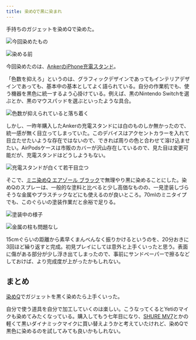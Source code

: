 ```yaml
---
title: 染めQで黒に染まれ
---
```

手持ちのガジェットを染めQで染めた。

![](https://lh5.googleusercontent.com/7aKkeOGO3UK-DXOLC5LAw830My4soBnRzIJlkKNTn0G0uCvJCyvWFJTGJpOEzhpfEwqqZq2_YGiSfKaDy5_Id7CthvZfWElBJm1hDppa8JQhzNCilMBzrkLgWML8cLYkCfsYFcuAukNOqy9jL9xg-Lj8IajvWW_8SOoCODdjSyZIPcwAaQ-SxZjgxJfl "今回染めたもの")

![](https://lh5.googleusercontent.com/YfWg7hmomSy6ULm5i_Mt94pOcnQh12zilQOnmM3mbl-obVjpo0KUU8zxAJcRbDYM_iObMf5sKHwFIbAmYQHBx84pF5rAzHCPCwGiOUfQOPXBzsHbJuBmwQww3QOHe9XCh5weulJUMO59j8xYtz9XxLUs18jUy-_vUZUJ1Gk80J-aMyw_ac3OimOphOb2 "染める前")

今回染めたのは、[AnkerのiPhone充電スタンド](https://r7kamura.com/articles/2021-09-06-anker-iphone-stand)。

「色数を抑えろ」というのは、グラフィックデザインであってもインテリアデザインであっても、基本中の基本としてよく語られている。自分の作業机でも、使う機器を黒色に統一するよう心掛けている。例えば、黒のNintendo Switchを選ぶとか、黒のマウスパッドを選ぶといったような具合。

![](https://lh4.googleusercontent.com/rIT3jb67a4_PyaYMXlYMVVr3rwkZ_IJxkZ-LbG5QOA_MyYhG74fgmQDY2HDA_ElgV8h_ndzOYKf6u2-DJ0Uz9JEj3AvE4dscfiVeTcuoQSX3LpUjLiZvJ7dKrnSk3x8R7EGE1JUx8McGymndGwMyw04E56gjBqHktWAyvnif14UmEK4XI4Ecgl4pSSg2 "色数が抑えられていると落ち着く")

しかし、一昨年購入したAnkerの充電スタンドには白のものしか無かったので、統一感が無く目立ってしまっていた。このデバイスはアクセントカラーを入れて目立たせたいような存在ではないので、できれば周りの色と合わせて溶け込ませたい。AirPodsケースは市販のカバーが沢山存在しているので、見た目は変更可能だが、充電スタンドはどうしようもない。

![](https://lh6.googleusercontent.com/MWQM0yyhSJ4SRYdBhqyMzDVhY8-rDrgdl19bJotUVXoLc8TXlVgFXvT_akcMQp3FKlLLGIjcZA76u9HN7sh9jejyBh8EF3p2IZSgD10mrGEC-L58mOZcfoDZMXxBKTe598wabr3e3MGNeQazX_c_yu4HP9_vvI84TbABcFdEx7QrStU5d0A6XyxinDcZ "充電スタンドが白くて若干目立つ")

そこで、[ミニ染めQ エアゾール ブラック](https://www.amazon.co.jp/dp/B003QMFUKO)で無理やり黒に染めることにした。染めQのスプレーは、一般的な塗料と比べると少し高価なものの、一見塗装しづらそうな金属やプラスチックなどにも使えるのが良いところ。70mlのミニタイプでも、このぐらいの塗装作業だと余裕で足りる。

![](https://lh6.googleusercontent.com/7RdI0b5IMwQKbO2Sn3QVFmlk6jbI4r9TOsqmdkVvxUxnOPDit8CFFHNEkEAaY4TzYTvgJt63hpp66FgytHwgbLflKlVGq0pDyt944DwvYww50q84EEkKbajDPi4JVqsTs5wymXePyb02KpD91B_ULd1j2VmuTEmW2sg7dWH3nd91LI6__tCK0elAeShY "塗装中の様子")

![](https://lh6.googleusercontent.com/G0R-pzjOGi_N3WVBb2fNHucoAMvdMSZ5w7GkIIg0eN6j91KDb89eV-Ry52Kk6kqR01lOnz181v-LTF0IlW7PpSWQeiMMgcAZDO-eTLa6rBLAapYUtWWBH8gRecd2tNV7HvzVfcDTjj6Q1bdUNuqC1xnA5T6VFxShDKFNUdnq0N1oi1ew4phtpxDEND1p "金属の柱も問題なし")

15cmぐらいの距離から素早くまんべんなく振りかけるというのを、20分おきに3回ほど繰り返すと完成。初見プレイにしては意外と上手くいったと思う。表面に傷がある部分が少し浮き出てしまったので、事前にサンドペーパーで擦るなどしておけば、より完成度が上がったかもしれない。

まとめ
---

[染めQ](https://www.amazon.co.jp/dp/B003QMFUKO)でガジェットを黒く染めたら上手くいった。

自分で使う道具を自分で加工していくのは楽しい。こうなってくるとYetiのマイクも染めてみたくなっている。購入してもう七年目になり、[SHURE MV7](https://www.amazon.co.jp/dp/B08KY7G1GV)とかの軽くて黒いダイナミックマイクに買い替えようかと考えていたけれど、染めQで黒色に染めるのを試してみても良いかもしれない。
